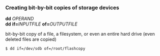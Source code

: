 ### Creating bit-by-bit copies of storage devices

**dd** _OPERAND_  
**dd** **if=**_INPUTFILE_ **of=**_OUTPUTFILE_

bit-by-bit copy of a file, a filesystem, or even an entire hard drive (even deleted files are copied)

```sh
$ dd if=/dev/sdb of=/root/flashcopy
```
